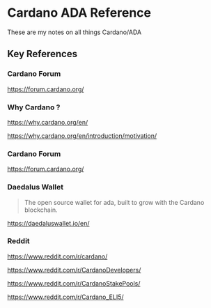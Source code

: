 
# Cardano ADA Reference

These are my notes on all things Cardano/ADA

## Key References

### Cardano Forum

https://forum.cardano.org/

### Why Cardano ?

https://why.cardano.org/en/

https://why.cardano.org/en/introduction/motivation/

### Cardano Forum

https://forum.cardano.org/


### Daedalus  Wallet
> The open source wallet for ada, built to grow with the Cardano blockchain.

https://daedaluswallet.io/en/

### Reddit

https://www.reddit.com/r/cardano/

https://www.reddit.com/r/CardanoDevelopers/

https://www.reddit.com/r/CardanoStakePools/

https://www.reddit.com/r/Cardano_ELI5/
